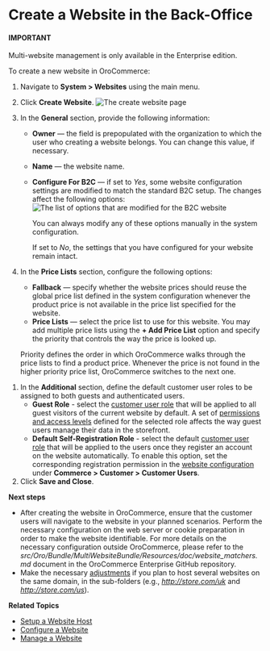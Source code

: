 <a id="system-websites-create"></a>

# Create a Website in the Back-Office

#### IMPORTANT
Multi-website management is only available in the Enterprise edition.

To create a new website in OroCommerce:

1. Navigate to **System > Websites** using the main menu.
2. Click **Create Website**.
   ![The create website page](user/img/system/websites/create_website_page.png)
3. In the **General** section, provide the following information:
   * **Owner** — the field is prepopulated with the organization to which the user who creating a website belongs. You can change this value, if necessary.
   * **Name** — the website name.
   * **Configure For B2C** — if set to *Yes*, some website configuration settings are modified to match the standard B2C setup. The changes affect the following options:
     ![The list of options that are modified for the B2C website](user/img/system/websites/B2C_settings.png)

     You can always modify any of these options manually in the system configuration.

     If set to *No*, the settings that you have configured for your website remain intact.
4. In the **Price Lists** section, configure the following options:
   * **Fallback** — specify whether the website prices should reuse the global price list defined in the system configuration whenever the product price is not available in the price list specified for the website.
   * **Price Lists** — select the price list to use for this website. You may add multiple price lists using the **+ Add Price List** option and specify the priority that controls the way the price is looked up.

   Priority defines the order in which OroCommerce walks through the price lists to find a product price. Whenever the price is not found in the higher priority price list, OroCommerce switches to the next one.

<!-- To configure flexible price options, set **Merge** flags for the price lists you would like to combine to cover the most product units. The unit price from the lower priority price list is used when it is missing in the higher priority price list. This mechanism applies only to the price lists where the *merge* is enabled.

.. note:: Price list configuration on the customer or customer group level may override the website configuration. -->
1. In the **Additional** section, define the default customer user roles to be assigned to both guests and authenticated users.
   * **Guest Role** - select the [customer user role](../../customers/customer-user-roles/index.md#user-guide-customers-customer-user-roles) that will be applied to all guest visitors of the current website by default. A set of [permissions and access levels](../user-management/roles/index.md#user-guide-user-management-permissions-roles) defined for the selected role affects the way guest users manage their data in the storefront.
   * **Default Self-Registration Role** - select the default [customer user role](../../customers/customer-user-roles/index.md#user-guide-customers-customer-user-roles) that will be applied to the users once they register an account on the website automatically. To enable this option, set the corresponding registration permission in the [website configuration](web-configuration/commerce/customers/website-customer-users.md#system-website-configuration-commerce-customers-customer-users) under **Commerce > Customer > Customer Users**.
2. Click **Save and Close**.

**Next steps**

* After creating the website in OroCommerce, ensure that the customer users will navigate to the website in your planned scenarios. Perform the necessary configuration on the web server or cookie preparation in order to make the website identifiable. For more details on the necessary configuration outside OroCommerce, please refer to the *src/Oro/Bundle/MultiWebsiteBundle/Resources/doc/website_matchers.md* document in the OroCommerce Enterprise GitHub repository.
* Make the necessary [adjustments](../../../../backend/setup/installation-in-sub-folder.md#system-websites-prepare-to-host-a-website-in-the-domain-sub-folder) if you plan to host several websites on the same domain, in the sub-folders (e.g., *http://store.com/uk* and *http://store.com/us*).

**Related Topics**

* [Setup a Website Host](../../../../backend/setup/installation-in-sub-folder.md#system-websites-prepare-to-host-a-website-in-the-domain-sub-folder)
* [Configure a Website](web-configuration/index.md#user-guide-system-websites-configure-website)
* [Manage a Website](manage.md#user-guide-system-websites-manage-websites)
